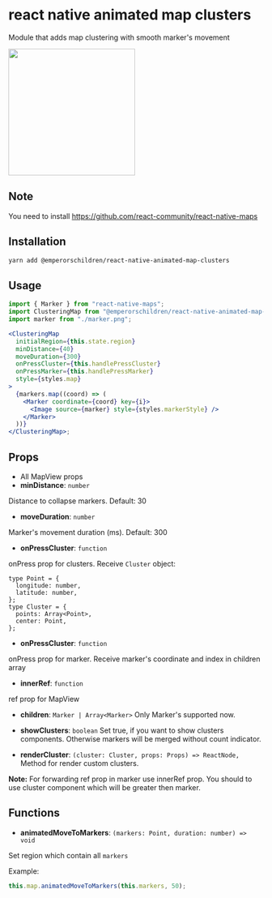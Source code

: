 # react native animated map clusters

Module that adds map clustering with smooth marker's movement

<img src="https://raw.githubusercontent.com/emperorschildren/react-native-animated-map-clusters/master/demo.gif" width="250px"/>

## Note

You need to install https://github.com/react-community/react-native-maps

## Installation

```sh
yarn add @emperorschildren/react-native-animated-map-clusters
```

## Usage

```jsx harmony
import { Marker } from "react-native-maps";
import ClusteringMap from "@emperorschildren/react-native-animated-map-clusters";
import marker from "./marker.png";

<ClusteringMap
  initialRegion={this.state.region}
  minDistance={40}
  moveDuration={300}
  onPressCluster={this.handlePressCluster}
  onPressMarker={this.handlePressMarker}
  style={styles.map}
>
  {markers.map((coord) => (
    <Marker coordinate={coord} key={i}>
      <Image source={marker} style={styles.markerStyle} />
    </Marker>
  ))}
</ClusteringMap>;
```

## Props

- All MapView props
- **minDistance**: `number`

Distance to collapse markers. Default: 30

- **moveDuration**: `number`

Marker's movement duration (ms). Default: 300

- **onPressCluster**: `function`

onPress prop for clusters. Receive `Cluster` object:

```flow js
type Point = {
  longitude: number,
  latitude: number,
};
type Cluster = {
  points: Array<Point>,
  center: Point,
};
```

- **onPressCluster**: `function`

onPress prop for marker. Receive marker's coordinate and index in children array

- **innerRef**: `function`

ref prop for MapView

- **children**: `Marker | Array<Marker>`
  Only Marker's supported now.

- **showClusters**: `boolean`
  Set true, if you want to show clusters components. Otherwise markers will be merged without count indicator.

- **renderCluster**: `(cluster: Cluster, props: Props) => ReactNode,`
  Method for render custom clusters.

**Note:**
For forwarding ref prop in marker use innerRef prop.
You should to use cluster component which will be greater then marker.

## Functions

- **animatedMoveToMarkers**: `(markers: Point, duration: number) => void`

Set region which contain all `markers`

Example:

```jsx harmony
this.map.animatedMoveToMarkers(this.markers, 50);
```
